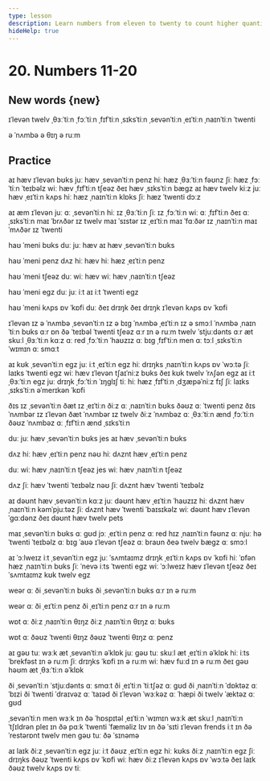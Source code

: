 ```yaml
---
type: lesson
description: Learn numbers from eleven to twenty to count higher quantities and talk about ages, times, and amounts in daily life
hideHelp: true
---
```


# 20. Numbers 11-20

## New words {new}

ɪˈlevən
twelv
ˌθɜːˈtiːn
ˌfɔːˈtiːn
ˌfɪfˈtiːn
ˌsɪksˈtiːn
ˌsevənˈtiːn
ˌeɪˈtiːn
ˌnaɪnˈtiːn
ˈtwenti

ə ˈnʌmbə
ə θɪŋ
ə ruːm

## Practice

aɪ hæv ɪˈlevən bʊks
juː hæv ˌsevənˈtiːn penz
hiː hæz ˌθɜːˈtiːn fəʊnz
ʃiː hæz ˌfɔːˈtiːn ˈteɪbəlz
wiː hæv ˌfɪfˈtiːn tʃeəz
ðeɪ hæv ˌsɪksˈtiːn bæɡz
aɪ hæv twelv kiːz
juː hæv ˌeɪˈtiːn kʌps
hiː hæz ˌnaɪnˈtiːn klɒks
ʃiː hæz ˈtwenti dɔːz

aɪ æm ɪˈlevən
juː ɑː ˌsevənˈtiːn
hiː ɪz ˌθɜːˈtiːn
ʃiː ɪz ˌfɔːˈtiːn
wiː ɑː ˌfɪfˈtiːn
ðeɪ ɑː ˌsɪksˈtiːn
maɪ ˈbrʌðər ɪz twelv
maɪ ˈsɪstər ɪz ˌeɪˈtiːn
maɪ ˈfɑːðər ɪz ˌnaɪnˈtiːn
maɪ ˈmʌðər ɪz ˈtwenti

haʊ ˈmeni bʊks duː juː hæv
aɪ hæv ˌsevənˈtiːn bʊks

haʊ ˈmeni penz dʌz hiː hæv
hiː hæz ˌeɪˈtiːn penz

haʊ ˈmeni tʃeəz duː wiː hæv
wiː hæv ˌnaɪnˈtiːn tʃeəz

haʊ ˈmeni eɡz duː juː iːt
aɪ iːt ˈtwenti eɡz

haʊ ˈmeni kʌps ɒv ˈkɒfi duː ðeɪ drɪŋk
ðeɪ drɪŋk ɪˈlevən kʌps ɒv ˈkɒfi

ɪˈlevən ɪz ə ˈnʌmbə
ˌsevənˈtiːn ɪz ə bɪɡ ˈnʌmbə
ˌeɪˈtiːn ɪz ə smɔːl ˈnʌmbə
ˌnaɪnˈtiːn bʊks ɑːr ɒn ðə ˈteɪbəl
ˈtwenti tʃeəz ɑːr ɪn ə ruːm
twelv ˈstjuːdənts ɑːr æt skuːl
ˌθɜːˈtiːn kɑːz ɑː red
ˌfɔːˈtiːn ˈhaʊzɪz ɑː bɪɡ
ˌfɪfˈtiːn men ɑː tɔːl
ˌsɪksˈtiːn ˈwɪmɪn ɑː smɑːt

aɪ kʊk ˌsevənˈtiːn eɡz
juː iːt ˌeɪˈtiːn eɡz
hiː drɪŋks ˌnaɪnˈtiːn kʌps ɒv ˈwɔːtə
ʃiː laɪks ˈtwenti eɡz
wiː hæv ɪˈlevən tʃaɪˈniːz bʊks
ðeɪ kʊk twelv ˈrʌʃən eɡz
aɪ iːt ˌθɜːˈtiːn eɡz
juː drɪŋk ˌfɔːˈtiːn ˈɪŋɡlɪʃ tiː
hiː hæz ˌfɪfˈtiːn ˌdʒæpəˈniːz fɪʃ
ʃiː laɪks ˌsɪksˈtiːn əˈmerɪkən ˈkɒfi

ðɪs ɪz ˌsevənˈtiːn
ðæt ɪz ˌeɪˈtiːn
ðiːz ɑː ˌnaɪnˈtiːn bʊks
ðəʊz ɑː ˈtwenti penz
ðɪs ˈnʌmbər ɪz ɪˈlevən
ðæt ˈnʌmbər ɪz twelv
ðiːz ˈnʌmbəz ɑː ˌθɜːˈtiːn ænd ˌfɔːˈtiːn
ðəʊz ˈnʌmbəz ɑː ˌfɪfˈtiːn ænd ˌsɪksˈtiːn

duː juː hæv ˌsevənˈtiːn bʊks
jes aɪ hæv ˌsevənˈtiːn bʊks

dʌz hiː hæv ˌeɪˈtiːn penz
nəʊ hiː dʌznt hæv ˌeɪˈtiːn penz

duː wiː hæv ˌnaɪnˈtiːn tʃeəz
jes wiː hæv ˌnaɪnˈtiːn tʃeəz

dʌz ʃiː hæv ˈtwenti ˈteɪbəlz
nəʊ ʃiː dʌznt hæv ˈtwenti ˈteɪbəlz

aɪ dəʊnt hæv ˌsevənˈtiːn kɑːz
juː dəʊnt hæv ˌeɪˈtiːn ˈhaʊzɪz
hiː dʌznt hæv ˌnaɪnˈtiːn kəmˈpjuːtəz
ʃiː dʌznt hæv ˈtwenti ˈbaɪsɪkəlz
wiː dəʊnt hæv ɪˈlevən ˈɡɑːdənz
ðeɪ dəʊnt hæv twelv pets

maɪ ˌsevənˈtiːn bʊks ɑː ɡʊd
jɔː ˌeɪˈtiːn penz ɑː red
hɪz ˌnaɪnˈtiːn fəʊnz ɑː njuː
hə ˈtwenti ˈteɪbəlz ɑː bɪɡ
ˈaʊə ɪˈlevən tʃeəz ɑː braʊn
ðeə twelv bæɡz ɑː smɔːl

aɪ ˈɔːlweɪz iːt ˌsevənˈtiːn eɡz
juː ˈsʌmtaɪmz drɪŋk ˌeɪˈtiːn kʌps ɒv ˈkɒfi
hiː ˈɒfən hæz ˌnaɪnˈtiːn bʊks
ʃiː ˈnevə iːts ˈtwenti eɡz
wiː ˈɔːlweɪz hæv ɪˈlevən tʃeəz
ðeɪ ˈsʌmtaɪmz kʊk twelv eɡz

weər ɑː ði ˌsevənˈtiːn bʊks
ði ˌsevənˈtiːn bʊks ɑːr ɪn ə ruːm

weər ɑː ði ˌeɪˈtiːn penz
ði ˌeɪˈtiːn penz ɑːr ɪn ə ruːm

wɒt ɑː ðiːz ˌnaɪnˈtiːn θɪŋz
ðiːz ˌnaɪnˈtiːn θɪŋz ɑː bʊks

wɒt ɑː ðəʊz ˈtwenti θɪŋz
ðəʊz ˈtwenti θɪŋz ɑː penz

aɪ ɡəʊ tuː wɜːk æt ˌsevənˈtiːn əˈklɒk
juː ɡəʊ tuː skuːl æt ˌeɪˈtiːn əˈklɒk
hiː iːts ˈbrekfəst ɪn ə ruːm
ʃiː drɪŋks ˈkɒfi ɪn ə ruːm
wiː hæv fuːd ɪn ə ruːm
ðeɪ ɡəʊ həʊm æt ˌθɜːˈtiːn əˈklɒk

ði ˌsevənˈtiːn ˈstjuːdənts ɑː smɑːt
ði ˌeɪˈtiːn ˈtiːtʃəz ɑː ɡʊd
ði ˌnaɪnˈtiːn ˈdɒktəz ɑː ˈbɪzi
ði ˈtwenti ˈdraɪvəz ɑː ˈtaɪəd
ði ɪˈlevən ˈwɜːkəz ɑː ˈhæpi
ði twelv ˈæktəz ɑː ɡʊd

ˌsevənˈtiːn men wɜːk ɪn ðə ˈhɒspɪtəl
ˌeɪˈtiːn ˈwɪmɪn wɜːk æt skuːl
ˌnaɪnˈtiːn ˈtʃɪldrən pleɪ ɪn ðə pɑːk
ˈtwenti ˈfæməliz lɪv ɪn ðə ˈsɪti
ɪˈlevən frends iːt ɪn ðə ˈrestərɒnt
twelv men ɡəʊ tuː ðə ˈsɪnəmə

aɪ laɪk ðiːz ˌsevənˈtiːn eɡz
juː iːt ðəʊz ˌeɪˈtiːn eɡz
hiː kʊks ðiːz ˌnaɪnˈtiːn eɡz
ʃiː drɪŋks ðəʊz ˈtwenti kʌps ɒv ˈkɒfi
wiː hæv ðiːz ɪˈlevən kʌps ɒv ˈwɔːtə
ðeɪ laɪk ðəʊz twelv kʌps ɒv tiː
